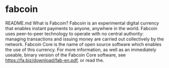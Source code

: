 # fabcoin
 README.md What is Fabcoin? Fabcoin is an experimental digital currency that enables instant payments to anyone, anywhere in the world. Fabcoin uses peer-to-peer technology to operate with no central authority: managing transactions and issuing money are carried out collectively by the network. Fabcoin Core is the name of open source software which enables the use of this currency.  For more information, as well as an immediately useable, binary version of the Fabcoin Core software, see https://fa.biz/download/fab-en.pdf, or read the.
